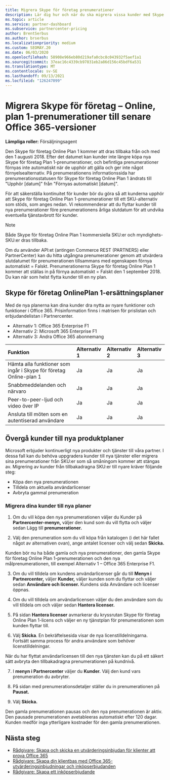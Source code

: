 ```yaml
---
title: Migrera Skype för företag prenumerationer
description: Lär dig hur och när du ska migrera vissa kunder med Skype för företag prenumerationer på Online, abonnemang 1 till nya Office 365 versioner.
ms.topic: article
ms.service: partner-dashboard
ms.subservice: partnercenter-pricing
author: BrentSerbus
ms.author: brserbus
ms.localizationpriority: medium
ms.custom: SEOMAY.20
ms.date: 06/03/2020
ms.openlocfilehash: 58908e966eb80d219afa0cbc8c043932f5aef1a1
ms.sourcegitcommit: 37eac16c4339cb97831eb2a86d156c45bdf6a531
ms.translationtype: MT
ms.contentlocale: sv-SE
ms.lasthandoff: 09/13/2021
ms.locfileid: "126247099"
---
```

# <a name="migrate-skype-for-business-online-plan-1-subscriptions-to-newer-office-365-versions"></a>Migrera Skype för företag – Online, plan 1-prenumerationer till senare Office 365-versioner

**Lämpliga roller:** Försäljningsagent

Den Skype för företag Online Plan 1 kommer att dras tillbaka från och med den 1 augusti 2018. Efter det datumet kan kunder inte längre köpa nya Skype för företag Plan 1-prenumerationer, och befintliga prenumerationer förnyas inte automatiskt när de upphör att gälla och ger inte något förnyelsealternativ. På prenumerationens informationssida har prenumerationsstatusen för Skype för företag Online Plan 1 ändrats till "Upphör [datum]" från "Förnyas automatiskt [datum]".  

För att säkerställa kontinuitet för kunder bör du göra så att kunderna upphör att Skype för företag Online Plan 1-prenumerationer till ett SKU-alternativ som stöds, som anges nedan. Vi rekommenderar att du flyttar kunder till nya prenumerationer före prenumerationens årliga slutdatum för att undvika eventuella tjänstavbrott för kunder. 

>[!NOTE]
>Både Skype för företag Online Plan 1 kommersiella SKU:er och myndighets-SKU:er dras tillbaka.

Om du använder API:et (antingen Commerce REST (PARTNERS) eller PartnerCenter) kan du hitta utgångna prenumerationer genom att utvärdera slutdatumet för prenumerationen tillsammans med egenskapen förnya automatiskt = Falskt. Prenumerationerna Skype för företag Online Plan 1 kommer att ställas in på förnya automatiskt = Falskt den 1 september 2018. Du kan när som helst flytta kunder till en ny plan. 

## <a name="skype-for-business-online-plan-1-replacement-plans"></a>Skype för företag OnlinePlan 1-ersättningsplaner

Med de nya planerna kan dina kunder dra nytta av nyare funktioner och funktioner i Office 365. Prisinformation finns i matrisen för prislistan och erbjudandelistan i Partnercenter. 

- Alternativ 1: Office 365 Enterprise F1
- Alternativ 2: Microsoft 365 Enterprise F1
- Alternativ 3: Andra Office 365 abonnemang

|**Funktion**    |**Alternativ 1**   |**Alternativ 2**   |**Alternativ 3**   |
|:-----------------|:-----------------|:-------------|:------------|
|Hämta alla funktioner som ingår i Skype för företag Online-plan 1|Ja   |Ja   |Ja   |
|Snabbmeddelanden och närvaro |Ja   |Ja   |Ja   |
|Peer-to-peer-ljud och video över IP|Ja   |Ja   |Ja   
|Ansluta till möten som en autentiserad användare| Ja   |Ja   |Ja   |

## <a name="transition-customers-to-new-product-plans"></a>Övergå kunder till nya produktplaner

Microsoft erbjuder kontinuerligt nya produkter och tjänster till våra partner. I dessa fall kan du behöva uppgradera kunder till nya tjänster eller migrera sina prenumerationer från SKU:er som så småningom kommer att stängas av. Migrering av kunder från tillbakadragna SKU:er till nyare kräver följande steg:

- Köpa den nya prenumerationen
- Tilldela om aktuella användarlicenser
- Avbryta gammal prenumeration

### <a name="migrate-your-customers-to-new-plans"></a>Migrera dina kunder till nya planer

1. Om du vill köpa den nya prenumerationen väljer du Kunder på **Partnercenter-menyn,** väljer den kund som du vill flytta och väljer sedan Lägg till **prenumerationer.**

2. Välj den prenumeration som du vill köpa från katalogen (i det här fallet något av alternativen ovan), ange antalet licenser och välj sedan **Skicka.** 

Kunden bör nu ha både gamla och nya prenumerationer, den gamla Skype för företag Online Plan 1-prenumerationen och den nya målprenumerationen, till exempel Alternativ 1 – Office 365 Enterprise F1.

3. Om du vill tilldela om kundens användarlicenser går du till **Menyn i Partnercenter,** väljer **Kunder,** väljer kunden som du flyttar och väljer sedan **Användare och licenser.** Kundens sida Användare och licenser öppnas.

4. Om du vill tilldela om användarlicensen väljer du den användare som du vill tilldela om och väljer sedan **Hantera licenser.**

5. På sidan **Hantera licenser** avmarkerar du kryssrutan Skype för företag Online Plan 1-licens och väljer en ny tjänstplan för prenumerationen som kunden flyttar till.

6. Välj **Skicka**. En bekräftelsesida visar de nya licenstilldelningarna. Fortsätt samma process för andra användare som behöver licenstilldelningar.

När du har flyttat användarlicensen till den nya tjänsten kan du på ett säkert sätt avbryta den tillbakadragna prenumerationen på kundnivå.

7. I **menyn i Partnercenter** väljer du **Kunder.** Välj den kund vars prenumeration du avbryter.

8. På sidan med prenumerationsdetaljer ställer du in prenumerationen på **Pausat.**

9. Välj **Skicka.**

Den gamla prenumerationen pausas och den nya prenumerationen är aktiv. Den pausade prenumerationen avetableeras automatiskt efter 120 dagar. Kunden medför inga ytterligare kostnader för den gamla prenumerationen.

## <a name="next-steps"></a>Nästa steg

- [Rådgivare: Skapa och skicka en utvärderingsinbjudan för klienter att prova Office 365](advisors-create-a-trial-invitation.md)
- [Rådgivare: Skapa din klientbas med Office 365-utvärderingsinbjudningar och inköpserbjudanden](advisors-build-your-business.md)
- [Rådgivare: Skapa ett inköpserbjudande](advisor-create-a-purchase-offer.md)
